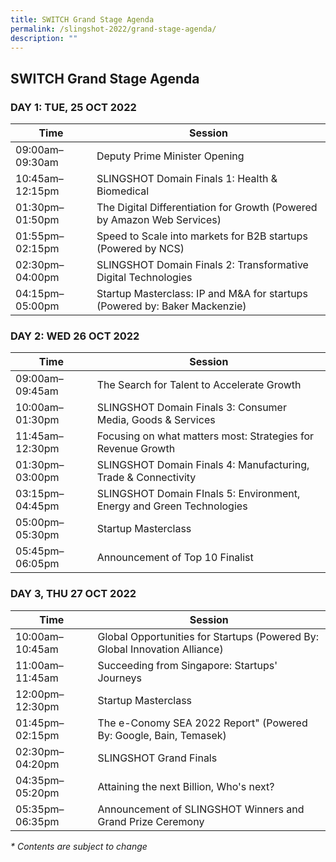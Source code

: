 ```yaml
---
title: SWITCH Grand Stage Agenda
permalink: /slingshot-2022/grand-stage-agenda/
description: ""
---
```

## SWITCH Grand Stage Agenda

### **DAY 1: TUE, 25 OCT 2022**

| Time | Session | 
| -------- | -------- |
| 09:00am–09:30am  | Deputy Prime Minister Opening |
| 10:45am–12:15pm  | SLINGSHOT Domain Finals 1: Health & Biomedical |
| 01:30pm–01:50pm | The Digital Differentiation for Growth (Powered by Amazon Web Services) |
| 01:55pm–02:15pm | Speed to Scale into markets for B2B startups (Powered by NCS) |
| 02:30pm–04:00pm | SLINGSHOT Domain Finals 2: Transformative Digital Technologies | 
| 04:15pm–05:00pm  | Startup Masterclass: IP and M&A for startups (Powered by: Baker Mackenzie) |

### **DAY 2: WED 26 OCT 2022**

| Time | Session | 
| -------- | -------- |
| 09:00am–09:45am  | The Search for Talent to Accelerate Growth |
| 10:00am–01:30pm  | SLINGSHOT Domain Finals 3: Consumer Media, Goods & Services |
| 11:45am–12:30pm  | Focusing on what matters most: Strategies for Revenue Growth |
| 01:30pm–03:00pm | SLINGSHOT Domain Finals 4: Manufacturing, Trade & Connectivity |
| 03:15pm–04:45pm | SLINGSHOT Domain FInals 5: Environment, Energy and Green Technologies |
| 05:00pm–05:30pm | Startup Masterclass |
| 05:45pm–06:05pm | Announcement of Top 10 Finalist |


### **DAY 3, THU 27 OCT 2022**

| Time | Session | 
| -------- | -------- |
| 10:00am–10:45am  | Global Opportunities for Startups (Powered By: Global Innovation Alliance)|
| 11:00am–11:45am  | Succeeding from Singapore: Startups' Journeys |
| 12:00pm–12:30pm  | Startup Masterclass |
| 01:45pm–02:15pm | The e-Conomy SEA 2022 Report" (Powered By: Google, Bain, Temasek) |
| 02:30pm–04:20pm | SLINGSHOT Grand Finals |
| 04:35pm–05:20pm | Attaining the next Billion, Who's next? |
| 05:35pm–06:35pm | Announcement of SLINGSHOT Winners and Grand Prize Ceremony |

_* Contents are subject to change_